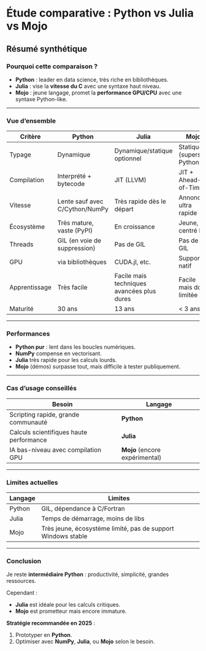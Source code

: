 #  Étude comparative : Python vs Julia vs Mojo  


##  Résumé synthétique

###  Pourquoi cette comparaison ?
- **Python** : leader en data science, très riche en bibliothèques.
- **Julia** : vise la **vitesse du C** avec une syntaxe haut niveau.
- **Mojo** : jeune langage, promet la **performance GPU/CPU** avec une syntaxe Python-like.

---

###  Vue d’ensemble

| Critère | Python | Julia | Mojo |
|---|---|---|---|
| Typage | Dynamique | Dynamique/statique optionnel | Statique (superset Python) |
| Compilation | Interprété + bytecode | JIT (LLVM) | JIT + Ahead-of-Time |
| Vitesse | Lente sauf avec C/Cython/NumPy | Très rapide dès le départ | Annoncée ultra rapide |
| Écosystème | Très mature, vaste (PyPI) | En croissance | Jeune, centré IA |
| Threads | GIL (en voie de suppression) | Pas de GIL | Pas de GIL |
| GPU | via bibliothèques | CUDA.jl, etc. | Support natif |
| Apprentissage | Très facile | Facile mais techniques avancées plus dures | Facile mais doc limitée |
| Maturité | 30 ans | 13 ans | < 3 ans |

---

###  Performances
- **Python pur** : lent dans les boucles numériques.
- **NumPy** compense en vectorisant.
- **Julia** très rapide pour les calculs lourds.
- **Mojo** (démos) surpasse tout, mais difficile à tester publiquement.

---

###  Cas d’usage conseillés

| Besoin | Langage |
|---|---|
| Scripting rapide, grande communauté | **Python** |
| Calculs scientifiques haute performance | **Julia** |
| IA bas-niveau avec compilation GPU | **Mojo** (encore expérimental) |

---

###  Limites actuelles

| Langage | Limites |
|---|---|
| Python | GIL, dépendance à C/Fortran |
| Julia | Temps de démarrage, moins de libs |
| Mojo | Très jeune, écosystème limité, pas de support Windows stable |

---

###  Conclusion
Je reste **intermédiaire Python** : productivité, simplicité, grandes ressources.

Cependant :
- **Julia** est idéale pour les calculs critiques.
- **Mojo** est prometteur mais encore immature.

**Stratégie recommandée en 2025** :
1. Prototyper en **Python**.
2. Optimiser avec **NumPy**, **Julia**, ou **Mojo** selon le besoin.
